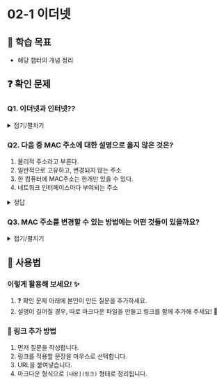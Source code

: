 # 02-1 이더넷

## 📌 학습 목표
- 해당 챕터의 개념 정리

## ❓ 확인 문제
### Q1. 이더넷과 인터넷??

<details>
<summary>접기/펼치기</summary>

두 말은 상당히 비슷하게 생겼다. 그래서 처음에는 충분히 헷갈릴 만 하고, 나 또한 그랬다. 둘은 엄연히 다르며 각자 설명해보자

#### 이더넷(Ethernet)
현대 LAN, 특히 유선 LAN환경에서 대중적으로 사용된다. 다양한 통신 매체의 규격들과 송수신 되는 프레임의 형태, 프레임을 주고받는 방법 등이 정의된 네트워크 기술이다. 책에서 배우는 허브, 스위치와 같은 장비에 연결된 <U>같은 네트워크 안의 컴퓨터끼리 데이터를 주고 받을 때 사용</U>된다.


#### 인터넷(Internet)
컴퓨터를 하나의 통신망 안에 연결하고자 하는 의도에서 이를 줄여 Internet이라고 명명. 컴퓨터와 서버 클라이언트로 연결되어 TCP/IP를 이용해 정보를 주고 받는다.
</details>

### Q2. 다음 중 MAC 주소에 대한 설명으로 옳지 않은 것은?

1. 물리적 주소라고 부른다.
2. 일반적으로 고유하고, 변경되지 않는 주소
3. 한 컴퓨터에 MAC주소는 한개만 있을 수 있다.
4. 네트워크 인터페이스마다 부여되는 주소 

<details>
<summary>정답</summary>

##### 3. 한 컴퓨터에 MAC주소는 한개만 있을 수 있다. X

- 한 컴퓨터에 NIC가 여러 개 있다면 MAC주소도 여러 개 있을 수 있습니다.
- NIC? 호스트와 통신 매체 사이의 인터페이스 역할을 담당하는 네트워크 장비 


---

</details>

### **Q3. MAC 주소를 변경할 수 있는 방법에는 어떤 것들이 있을까요?**  

<details>  
<summary>접기/펼치기</summary>  

### **MAC 주소 변경 방법**  

- **MAC 스푸핑(Spoofing)**: 소프트웨어를 사용하여 MAC 주소를 일시적으로 변경
- **운영체제 설정 변경** : Windows, Linux, macOS 등에서 네트워크 설정을 통해 수동 변경 가능
- **네트워크 드라이버 수정**: 일부 네트워크 카드에서는 제조사 제공 드라이버에서 MAC 주소 변경 가능
- **펌웨어 수정 및 하드웨어 변경**: EEPROM을 직접 조작하여 영구적으로 MAC 주소 변경 가능

---

- **일부 네트워크**에서는 MAC 주소 변경을 감지하고 차단하는 **보안 정책이 적용됨**  
- MAC 주소를 **무단 변경**하여 네트워크를 위장하는 것은 보안상 문제가 될 수 있음  
- **가상머신(VM) 환경**에서는 MAC 주소를 손쉽게 변경할 수 있음 

</details>

## 📝 사용법  
### 이렇게 활용해 보세요! ✨  
1. ❓ 확인 문제 아래에 본인이 만든 질문을 추가하세요.  
2. 설명이 길어질 경우, 따로 마크다운 파일을 만들고 링크를 함께 추가해 주세요! 🔗  

### 🔗 링크 추가 방법  
1. 먼저 질문을 작성합니다.  
2. 링크를 적용할 문장을 마우스로 선택합니다.  
3. URL을 붙여넣습니다.  
4. 마크다운 형식으로 `[내용](링크)` 형태로 정리됩니다.  

